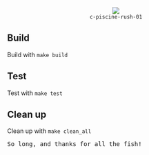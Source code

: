 <div align="center">
  <img src=https://skillicons.dev/icons?i=c />
  <br />
  <code>c-piscine-rush-01</code>
</div>

## Build

Build with `make build`

## Test

Test with `make test`

## Clean up

Clean up with `make clean_all`

<pre>So long, and thanks for all the fish!</pre>
